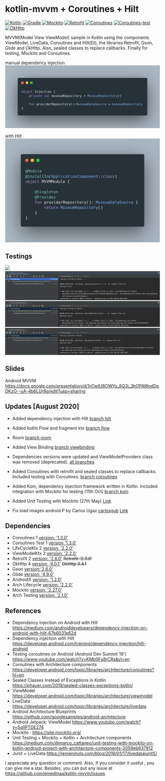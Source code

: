 # kotlin-mvvm + Coroutines + Hilt

[![Kotlin](https://img.shields.io/badge/kotlin-1.3.21-blue.svg)](http://kotlinlang.org) [![Gradle](https://img.shields.io/badge/gradle-3.3.2-%2366DCB8.svg)](https://developer.android.com/studio/releases/gradle-plugin) [![Mockito](https://img.shields.io/badge/mockito-2.27.0-orange.svg)](https://site.mockito.org/) [![Retrofit](https://img.shields.io/badge/retrofit-2.6.0-brightgreen)](https://square.github.io/retrofit/) [![Coroutines](https://img.shields.io/badge/coroutines-1.3.0-blueviolet)](https://kotlinlang.org/docs/reference/coroutines-overview.html) [![Coroutines-test](https://img.shields.io/badge/coroutines--test-1.3.0-yellow)](https://github.com/Kotlin/kotlinx.coroutines/tree/master/kotlinx-coroutines-test) [![OkHttp](https://img.shields.io/badge/okhttp-4.0.1-lightgrey)](https://square.github.io/okhttp/)

MVVM(Model View ViewModel) sample in Kotlin using the components ViewModel, LiveData, Coroutines and Hilt(DI), the libraries Retrofit, Gson, Glide and OkHttp. Also, sealed classes to replace callbacks. Finally for testing, Mockito and Coroutines.

manual dependency injection
<img src="assets/di.png">

with Hilt
<img src="assets/hilt.png">

## Testings
<img src="assets/unit_tests.png" height="120"> 

<img src="assets/android_test_01.png" width="520"> 
<img src="assets/android_test_02.png" width="520"> 
<img src="assets/android_test_03.png" width="520"> 

## Slides

Android MVVM https://docs.google.com/presentation/d/1nTwtU8OWYs_8Q3i_3hOPAWodDpDKzO--uA-4b6LUr8g/edit?usp=sharing

## Updates [August 2020]

- Added dependency injection with Hilt [branch hilt](https://github.com/emedinaa/kotlin-mvvm/tree/hilt)

- Added kotlin Flow and fragment ktx [branch flow](https://github.com/emedinaa/kotlin-mvvm/tree/flow)

- Room [branch room](https://github.com/emedinaa/kotlin-mvvm/tree/room)

- Added View Binding [branch viewbinding](https://github.com/emedinaa/kotlin-mvvm/tree/viewbinding)

- Dependencies versions were updated and ViewModelProviders class was removed (deprecated). [all branches](https://github.com/emedinaa/kotlin-mvvm/)

- Added Coroutines with retrofit and sealed classes to replace callbacks. Included testing with Coroutines. [branch coroutines](https://github.com/emedinaa/kotlin-mvvm/tree/coroutines)

- Added Koin, dependency injection framework written in Kotlin. Included integration with Mockito for testing (11th Oct) [branch koin](https://github.com/emedinaa/kotlin-mvvm/tree/koin)

- Added Unit Testing with Mockito (27th May) [Link](https://github.com/emedinaa/kotlin-mvvm/commit/92d9e5a659c21178364d0b51e904fd126b0b6204)

- Fix load images android P by Carlos Ugaz [carlosgub](https://github.com/carlosgub) [Link](https://github.com/emedinaa/kotlin-mvvm/pull/1)


## Dependencies

- Coroutines 1 [version: '1.3.0'](https://kotlinlang.org/docs/reference/coroutines-overview.html)
- Coroutines Test 1 [version '1.3.0'](https://github.com/Kotlin/kotlinx.coroutines/tree/master/kotlinx-coroutines-test)
- LifeCycleKtx 2 [version: '2.2.0'](https://developer.android.com/kotlin/ktx)
- ViewModelKtx 2 [version: '2.2.0'](https://developer.android.com/kotlin/ktx)
- Retrofit 2 [version: '2.6.0'](https://square.github.io/retrofit/) ~~Retrofit '2.3.0'~~
- OkHttp 4 [version: '4.0.1'](https://square.github.io/okhttp/) ~~OkHttp 3.4.1~~
- Gson [version:'2.6.0'](https://github.com/google/gson)
- Glide [version: '4.9.0'](https://github.com/bumptech/glide)
- AndroidX [version: '1.2.0'](https://mvnrepository.com/artifact/androidx)
- Arch Lifecycle [version: '2.2.0'](https://developer.android.com/jetpack/androidx/releases/lifecycle)
- Mockito [version: '2.27.0'](https://site.mockito.org/)
- Arch Testing [version: '2.1.0'](https://mvnrepository.com/artifact/android.arch.core/core-testing?repo=google)

## References

- Dependency Injection on Android with Hilt https://medium.com/androiddevelopers/dependency-injection-on-android-with-hilt-67b6031e62d
- Dependency injection with Hilt https://developer.android.com/training/dependency-injection/hilt-android
- Testing coroutines on Android (Android Dev Summit 19') https://www.youtube.com/watch?v=KMb0Fs8rCRs&vl=en
- Coroutines with Architecture components https://developer.android.com/topic/libraries/architecture/coroutines?hl=en
- Sealed Classes Instead of Exceptions in Kotlin https://phauer.com/2019/sealed-classes-exceptions-kotlin/
- ViewModel https://developer.android.com/topic/libraries/architecture/viewmodel
- LiveData https://developer.android.com/topic/libraries/architecture/livedata
- Android Architecture Blueprints https://github.com/googlesamples/android-architecture
- Android Jetpack: ViewModel https://www.youtube.com/watch?v=5qlIPTDE274
- Mockito : https://site.mockito.org/
- Unit Testing + Mockito + Kotlin + Architecture components https://medium.com/@marco_cattaneo/unit-testing-with-mockito-on-kotlin-android-project-with-architecture-components-2059eb637912
- Junit + LiveData https://jeroenmols.com/blog/2019/01/17/livedatajunit5/

I appreciate any question or comment. Also, if you consider it useful , you can give me a star. Besides, you can put any issue at https://github.com/emedinaa/kotlin-mvvm/issues
